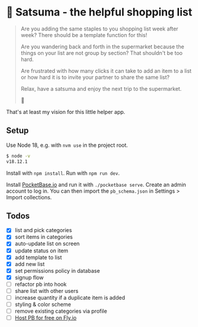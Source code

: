# 🍊 Satsuma - the helpful shopping list

> Are you adding the same staples to you shopping list week after week? There should be a template function for this!
>
> Are you wandering back and forth in the supermarket because the things on your list are not group by section? That shouldn't be too hard.
>
> Are frustrated with how many clicks it can take to add an item to a list or how hard it is to invite your partner to share the same list?
>
> Relax, have a satsuma and enjoy the next trip to the supermarket.
>
> 🍊

That's at least my vision for this little helper app.

## Setup

Use Node 18, e.g. with `nvm use` in the project root.

```bash
$ node -v
v18.12.1
```

Install with `npm install`. Run with `npm run dev`.

Install [PocketBase.io](https://pocketbase.io/) and run it with `./pocketbase serve`.
Create an admin account to log in. You can then import the `pb_schema.json` in Settings > Import collections. 

## Todos

- [x] list and pick categories
- [x] sort items in categories
- [x] auto-update list on screen
- [x] update status on item
- [x] add template to list
- [x] add new list
- [x] set permissions policy in database
- [x] signup flow
- [ ] refactor pb into hook
- [ ] share list with other users
- [ ] increase quantity if a duplicate item is added
- [ ] styling & color scheme
- [ ] remove existing categories via profile
- [ ] [Host PB for free on Fly.io](https://github.com/pocketbase/pocketbase/discussions/537)
